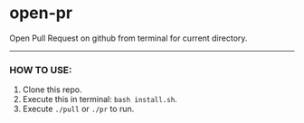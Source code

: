 # open-pr
Open Pull Request on github from terminal for current directory.

---

### HOW TO USE:

1. Clone this repo.
2. Execute this in terminal: `bash install.sh`.
3. Execute `./pull` or `./pr` to run.

